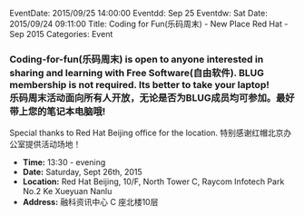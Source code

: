 EventDate: 2015/09/25 14:00:00
Eventdd: Sep 25 
Eventdw: Sat
Date: 2015/09/24 09:11:00
Title: Coding for Fun(乐码周末) - New Place Red Hat - Sep 2015
Categories: Event

### Coding-for-fun(乐码周末) is open to anyone interested in sharing and learning with **Free Software(自由软件)**. BLUG membership is not required. Its better to take your laptop!<br />乐码周末活动面向所有人开放，无论是否为BLUG成员均可参加。最好带上您的笔记本电脑哦!

Special thanks to Red Hat Beijing office for the location. 特别感谢红帽北京办公室提供活动场地！

 * **Time:** 13:30 - evening
 * **Date:** Saturday, Sept 26th, 2015
 * **Location:** Red Hat Beijing, 10/F, North Tower C, Raycom Infotech Park No.2 Ke Xueyuan Nanlu
 * **Address:** 融科资讯中心 C 座北楼10层

